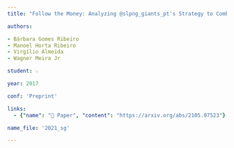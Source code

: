 ```yaml
---
title: "Follow the Money: Analyzing @slpng_giants_pt's Strategy to Combat Misinformation"

authors:

- Bárbara Gomes Ribeiro
- Manoel Horta Ribeiro
- Virgílio Almeida
- Wagner Meira Jr

student: ☆

year: 2017

conf: 'Preprint'

links:
  - {"name": "📜 Paper", "content": "https://arxiv.org/abs/2105.07523"}

name_file: '2021_sg'

---
```

